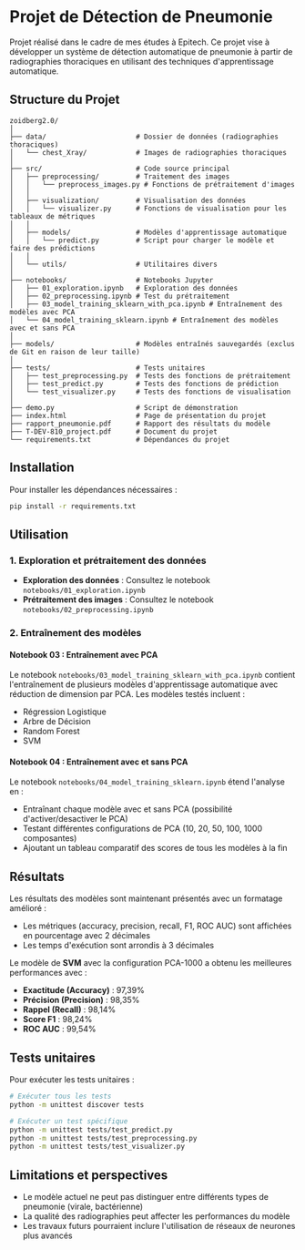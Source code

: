 # Projet de Détection de Pneumonie

Projet réalisé dans le cadre de mes études à Epitech.
Ce projet vise à développer un système de détection automatique de pneumonie à partir de radiographies thoraciques en utilisant des techniques d'apprentissage automatique.

## Structure du Projet

```
zoidberg2.0/
│
├── data/                      # Dossier de données (radiographies thoraciques)
│   └── chest_Xray/            # Images de radiographies thoraciques
│
├── src/                       # Code source principal
│   ├── preprocessing/         # Traitement des images
│   │   └── preprocess_images.py # Fonctions de prétraitement d'images
│   │
│   ├── visualization/         # Visualisation des données
│   │   └── visualizer.py      # Fonctions de visualisation pour les tableaux de métriques
│   │
│   ├── models/                # Modèles d'apprentissage automatique
│   │   └── predict.py         # Script pour charger le modèle et faire des prédictions
│   │
│   └── utils/                 # Utilitaires divers
│
├── notebooks/                 # Notebooks Jupyter
│   ├── 01_exploration.ipynb   # Exploration des données
│   ├── 02_preprocessing.ipynb # Test du prétraitement
│   ├── 03_model_training_sklearn_with_pca.ipynb # Entraînement des modèles avec PCA
│   └── 04_model_training_sklearn.ipynb # Entraînement des modèles avec et sans PCA
│
├── models/                    # Modèles entraînés sauvegardés (exclus de Git en raison de leur taille)
│
├── tests/                     # Tests unitaires
│   ├── test_preprocessing.py  # Tests des fonctions de prétraitement
│   ├── test_predict.py        # Tests des fonctions de prédiction
│   └── test_visualizer.py     # Tests des fonctions de visualisation
│
├── demo.py                    # Script de démonstration
├── index.html                 # Page de présentation du projet
├── rapport_pneumonie.pdf      # Rapport des résultats du modèle
├── T-DEV-810_project.pdf      # Document du projet
└── requirements.txt           # Dépendances du projet
```

## Installation

Pour installer les dépendances nécessaires :

```bash
pip install -r requirements.txt
```

## Utilisation

### 1. Exploration et prétraitement des données

- **Exploration des données** : Consultez le notebook `notebooks/01_exploration.ipynb`
- **Prétraitement des images** : Consultez le notebook `notebooks/02_preprocessing.ipynb`

### 2. Entraînement des modèles

#### Notebook 03 : Entraînement avec PCA

Le notebook `notebooks/03_model_training_sklearn_with_pca.ipynb` contient l'entraînement de plusieurs modèles d'apprentissage automatique avec réduction de dimension par PCA. Les modèles testés incluent :
- Régression Logistique
- Arbre de Décision
- Random Forest
- SVM

#### Notebook 04 : Entraînement avec et sans PCA

Le notebook `notebooks/04_model_training_sklearn.ipynb` étend l'analyse en :
- Entraînant chaque modèle avec et sans PCA (possibilité d'activer/desactiver le PCA)
- Testant différentes configurations de PCA (10, 20, 50, 100, 1000 composantes)
- Ajoutant un tableau comparatif des scores de tous les modèles à la fin

## Résultats

Les résultats des modèles sont maintenant présentés avec un formatage amélioré :
- Les métriques (accuracy, precision, recall, F1, ROC AUC) sont affichées en pourcentage avec 2 décimales
- Les temps d'exécution sont arrondis à 3 décimales

Le modèle de **SVM** avec la configuration PCA-1000 a obtenu les meilleures performances avec :
- **Exactitude (Accuracy)** : 97,39%
- **Précision (Precision)** : 98,35%
- **Rappel (Recall)** : 98,14%
- **Score F1** : 98,24%
- **ROC AUC** : 99,54%

## Tests unitaires

Pour exécuter les tests unitaires :

```bash
# Exécuter tous les tests
python -m unittest discover tests

# Exécuter un test spécifique
python -m unittest tests/test_predict.py
python -m unittest tests/test_preprocessing.py
python -m unittest tests/test_visualizer.py
```

## Limitations et perspectives

- Le modèle actuel ne peut pas distinguer entre différents types de pneumonie (virale, bactérienne)
- La qualité des radiographies peut affecter les performances du modèle
- Les travaux futurs pourraient inclure l'utilisation de réseaux de neurones plus avancés
